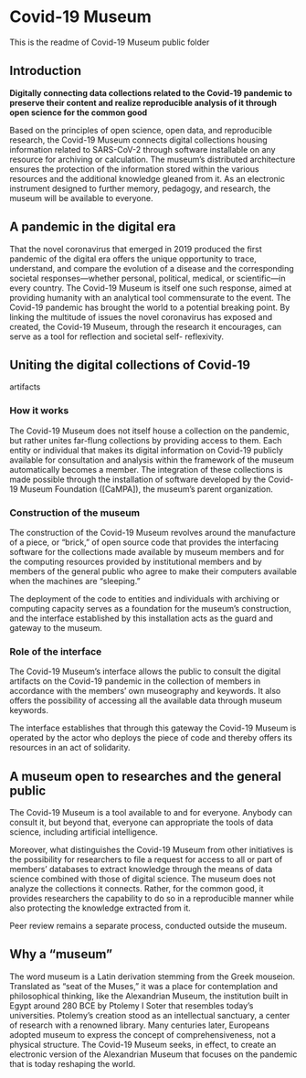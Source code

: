 # Covid-19 Museum

This is the readme of Covid-19 Museum public folder

## Introduction

**Digitally connecting data collections related to the Covid-19 pandemic
to preserve their content and realize reproducible analysis of it
through open science for the common good**

 Based on the principles of open
science, open data, and reproducible research, the Covid-19 Museum
connects digital collections housing information related to SARS-CoV-2
through software installable on any resource for archiving or
calculation. The museum’s distributed architecture ensures the
protection of the information stored within the various resources and
the additional knowledge gleaned from it. As an electronic instrument
designed to further memory, pedagogy, and research, the museum will be
available to everyone.

## A pandemic in the digital era

That the novel coronavirus that emerged in 2019 produced the first
pandemic of the digital era offers the unique opportunity to trace,
understand, and compare the evolution of a disease and the corresponding
societal responses—whether personal, political, medical, or
scientific—in every country. The Covid-19 Museum is itself one such
response, aimed at providing humanity with an analytical tool
commensurate to the event. The Covid-19 pandemic has brought the world
to a potential breaking point. By linking the multitude of issues the
novel coronavirus has exposed and created, the Covid-19 Museum, through
the research it encourages, can serve as a tool for reflection and
societal self- reflexivity. 

## Uniting the digital collections of Covid-19
artifacts

### How it works

The Covid-19 Museum does not itself house a collection on the pandemic,
but rather unites far-flung collections by providing access to them.
Each entity or individual that makes its digital information on Covid-19
publicly available for consultation and analysis within the framework of
the museum automatically becomes a member. The integration of these
collections is made possible through the installation of software
developed by the Covid-19 Museum Foundation ([CaMPA]), the museum’s
parent organization. 

### Construction of the museum 

The construction of the
Covid-19 Museum revolves around the manufacture of a piece, or “brick,”
of open source code that provides the interfacing software for the
collections made available by museum members and for the computing
resources provided by institutional members and by members of the
general public who agree to make their computers available when the
machines are “sleeping.” 

The deployment of the code to entities and
individuals with archiving or computing capacity serves as a foundation
for the museum’s construction, and the interface established by this
installation acts as the guard and gateway to the museum.

### Role of the interface 

The Covid-19 Museum’s interface allows the
public to consult the digital artifacts on the Covid-19 pandemic in the
collection of members in accordance with the members’ own museography
and keywords. It also offers the possibility of accessing all the
available data through museum keywords. 

The interface establishes that
through this gateway the Covid-19 Museum is operated by the actor who
deploys the piece of code and thereby offers its resources in an act of
solidarity. 

## A museum open to researches and the general public 

The
Covid-19 Museum is a tool available to and for everyone. Anybody can
consult it, but beyond that, everyone can appropriate the tools of data
science, including artificial intelligence. 

Moreover, what distinguishes
the Covid-19 Museum from other initiatives is the possibility for
researchers to file a request for access to all or part of members’
databases to extract knowledge through the means of data science
combined with those of digital science. The museum does not analyze the
collections it connects. Rather, for the common good, it provides
researchers the capability to do so in a reproducible manner while also
protecting the knowledge extracted from it. 

Peer review remains a
separate process, conducted outside the museum. 

## Why a “museum” 

The word
museum is a Latin derivation stemming from the Greek mouseion.
Translated as “seat of the Muses,” it was a place for contemplation and
philosophical thinking, like the Alexandrian Museum, the institution
built in Egypt around 280 BCE by Ptolemy I Soter that resembles today’s
universities. Ptolemy’s creation stood as an intellectual sanctuary, a
center of research with a renowned library. Many centuries later,
Europeans adopted museum to express the concept of comprehensiveness,
not a physical structure. The Covid-19 Museum seeks, in effect, to
create an electronic version of the Alexandrian Museum that focuses on
the pandemic that is today reshaping the world.
